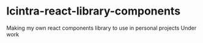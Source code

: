 # lcintra-react-library-components
Making my own react components library to use in personal projects
Under work